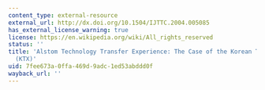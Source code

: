 ```yaml
---
content_type: external-resource
external_url: http://dx.doi.org/10.1504/IJTTC.2004.005085
has_external_license_warning: true
license: https://en.wikipedia.org/wiki/All_rights_reserved
status: ''
title: 'Alstom Technology Transfer Experience: The Case of the Korean Train Express
  (KTX)'
uid: 7fee673a-0ffa-469d-9adc-1ed53abddd0f
wayback_url: ''
---
```

